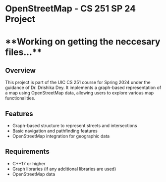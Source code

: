 # OpenStreetMap - CS 251 SP 24 Project

# \*\*Working on getting the neccesary files...\*\*

## Overview
This project is part of the UIC CS 251 course for Spring 2024 under the guidance of Dr. Drishika Dey. It implements a graph-based representation of a map using OpenStreetMap data, allowing users to explore various map functionalities.

## Features
- Graph-based structure to represent streets and intersections
- Basic navigation and pathfinding features
- OpenStreetMap integration for geographic data

## Requirements
- C++17 or higher
- Graph libraries (if any additional libraries are used)
- OpenStreetMap data
